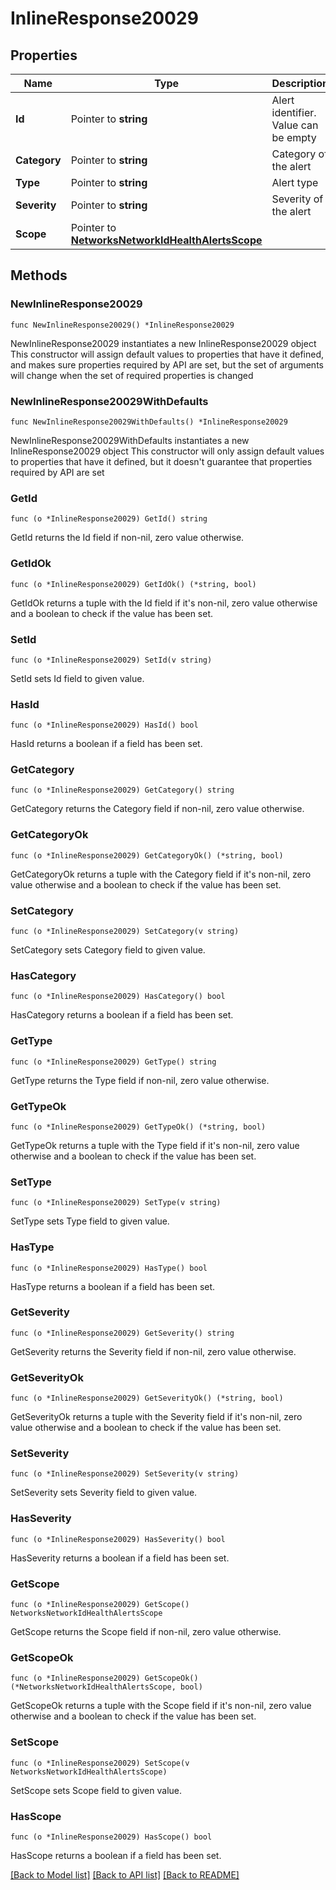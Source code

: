 # InlineResponse20029

## Properties

Name | Type | Description | Notes
------------ | ------------- | ------------- | -------------
**Id** | Pointer to **string** | Alert identifier. Value can be empty | [optional] 
**Category** | Pointer to **string** | Category of the alert | [optional] 
**Type** | Pointer to **string** | Alert type | [optional] 
**Severity** | Pointer to **string** | Severity of the alert | [optional] 
**Scope** | Pointer to [**NetworksNetworkIdHealthAlertsScope**](NetworksNetworkIdHealthAlertsScope.md) |  | [optional] 

## Methods

### NewInlineResponse20029

`func NewInlineResponse20029() *InlineResponse20029`

NewInlineResponse20029 instantiates a new InlineResponse20029 object
This constructor will assign default values to properties that have it defined,
and makes sure properties required by API are set, but the set of arguments
will change when the set of required properties is changed

### NewInlineResponse20029WithDefaults

`func NewInlineResponse20029WithDefaults() *InlineResponse20029`

NewInlineResponse20029WithDefaults instantiates a new InlineResponse20029 object
This constructor will only assign default values to properties that have it defined,
but it doesn't guarantee that properties required by API are set

### GetId

`func (o *InlineResponse20029) GetId() string`

GetId returns the Id field if non-nil, zero value otherwise.

### GetIdOk

`func (o *InlineResponse20029) GetIdOk() (*string, bool)`

GetIdOk returns a tuple with the Id field if it's non-nil, zero value otherwise
and a boolean to check if the value has been set.

### SetId

`func (o *InlineResponse20029) SetId(v string)`

SetId sets Id field to given value.

### HasId

`func (o *InlineResponse20029) HasId() bool`

HasId returns a boolean if a field has been set.

### GetCategory

`func (o *InlineResponse20029) GetCategory() string`

GetCategory returns the Category field if non-nil, zero value otherwise.

### GetCategoryOk

`func (o *InlineResponse20029) GetCategoryOk() (*string, bool)`

GetCategoryOk returns a tuple with the Category field if it's non-nil, zero value otherwise
and a boolean to check if the value has been set.

### SetCategory

`func (o *InlineResponse20029) SetCategory(v string)`

SetCategory sets Category field to given value.

### HasCategory

`func (o *InlineResponse20029) HasCategory() bool`

HasCategory returns a boolean if a field has been set.

### GetType

`func (o *InlineResponse20029) GetType() string`

GetType returns the Type field if non-nil, zero value otherwise.

### GetTypeOk

`func (o *InlineResponse20029) GetTypeOk() (*string, bool)`

GetTypeOk returns a tuple with the Type field if it's non-nil, zero value otherwise
and a boolean to check if the value has been set.

### SetType

`func (o *InlineResponse20029) SetType(v string)`

SetType sets Type field to given value.

### HasType

`func (o *InlineResponse20029) HasType() bool`

HasType returns a boolean if a field has been set.

### GetSeverity

`func (o *InlineResponse20029) GetSeverity() string`

GetSeverity returns the Severity field if non-nil, zero value otherwise.

### GetSeverityOk

`func (o *InlineResponse20029) GetSeverityOk() (*string, bool)`

GetSeverityOk returns a tuple with the Severity field if it's non-nil, zero value otherwise
and a boolean to check if the value has been set.

### SetSeverity

`func (o *InlineResponse20029) SetSeverity(v string)`

SetSeverity sets Severity field to given value.

### HasSeverity

`func (o *InlineResponse20029) HasSeverity() bool`

HasSeverity returns a boolean if a field has been set.

### GetScope

`func (o *InlineResponse20029) GetScope() NetworksNetworkIdHealthAlertsScope`

GetScope returns the Scope field if non-nil, zero value otherwise.

### GetScopeOk

`func (o *InlineResponse20029) GetScopeOk() (*NetworksNetworkIdHealthAlertsScope, bool)`

GetScopeOk returns a tuple with the Scope field if it's non-nil, zero value otherwise
and a boolean to check if the value has been set.

### SetScope

`func (o *InlineResponse20029) SetScope(v NetworksNetworkIdHealthAlertsScope)`

SetScope sets Scope field to given value.

### HasScope

`func (o *InlineResponse20029) HasScope() bool`

HasScope returns a boolean if a field has been set.


[[Back to Model list]](../README.md#documentation-for-models) [[Back to API list]](../README.md#documentation-for-api-endpoints) [[Back to README]](../README.md)


